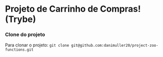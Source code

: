 # Projeto de Carrinho de Compras! (Trybe)

### Clone do projeto

Para clonar o projeto: `git clone git@github.com:danimuller20/project-zoo-functions.git`
